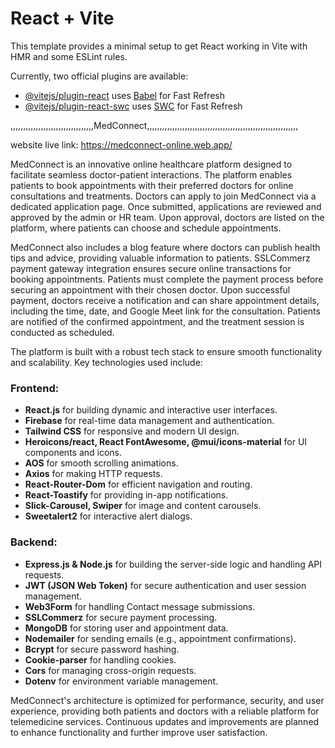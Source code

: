 # React + Vite

This template provides a minimal setup to get React working in Vite with HMR and some ESLint rules.

Currently, two official plugins are available:

- [@vitejs/plugin-react](https://github.com/vitejs/vite-plugin-react/blob/main/packages/plugin-react/README.md) uses [Babel](https://babeljs.io/) for Fast Refresh
- [@vitejs/plugin-react-swc](https://github.com/vitejs/vite-plugin-react-swc) uses [SWC](https://swc.rs/) for Fast Refresh




,,,,,,,,,,,,,,,,,,,,,,,,,,,,,,,,,MedConnect,,,,,,,,,,,,,,,,,,,,,,,,,,,,,,,,,,,,,,,,,,,,,,,,,,,,,,,,,,,,

website live link:  https://medconnect-online.web.app/

MedConnect is an innovative online healthcare platform designed to facilitate seamless doctor-patient interactions. The platform enables patients to book appointments with their preferred doctors for online consultations and treatments. Doctors can apply to join MedConnect via a dedicated application page. Once submitted, applications are reviewed and approved by the admin or HR team. Upon approval, doctors are listed on the platform, where patients can choose and schedule appointments.

MedConnect also includes a blog feature where doctors can publish health tips and advice, providing valuable information to patients. SSLCommerz payment gateway integration ensures secure online transactions for booking appointments. Patients must complete the payment process before securing an appointment with their chosen doctor. Upon successful payment, doctors receive a notification and can share appointment details, including the time, date, and Google Meet link for the consultation. Patients are notified of the confirmed appointment, and the treatment session is conducted as scheduled.

The platform is built with a robust tech stack to ensure smooth functionality and scalability. Key technologies used include:

### **Frontend:**
- **React.js** for building dynamic and interactive user interfaces.
- **Firebase** for real-time data management and authentication.
- **Tailwind CSS** for responsive and modern UI design.
- **Heroicons/react, React FontAwesome, @mui/icons-material** for UI components and icons.
- **AOS** for smooth scrolling animations.
- **Axios** for making HTTP requests.
- **React-Router-Dom** for efficient navigation and routing.
- **React-Toastify** for providing in-app notifications.
- **Slick-Carousel, Swiper** for image and content carousels.
- **Sweetalert2** for interactive alert dialogs.

### **Backend:**
- **Express.js & Node.js** for building the server-side logic and handling API requests.
- **JWT (JSON Web Token)** for secure authentication and user session management.
- **Web3Form** for handling Contact message submissions.
- **SSLCommerz** for secure payment processing.
- **MongoDB** for storing user and appointment data.
- **Nodemailer** for sending emails (e.g., appointment confirmations).
- **Bcrypt** for secure password hashing.
- **Cookie-parser** for handling cookies.
- **Cors** for managing cross-origin requests.
- **Dotenv** for environment variable management.

MedConnect's architecture is optimized for performance, security, and user experience, providing both patients and doctors with a reliable platform for telemedicine services. Continuous updates and improvements are planned to enhance functionality and further improve user satisfaction.